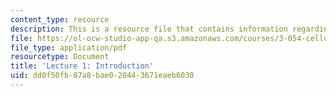 ```yaml
---
content_type: resource
description: This is a resource file that contains information regarding lecture 1.
file: https://ol-ocw-studio-app-qa.s3.amazonaws.com/courses/3-054-cellular-solids-structure-properties-and-applications-spring-2015/dd0f50fb87a8bae020443671eaeb6030_MIT3_054S15_L1_intro.pdf
file_type: application/pdf
resourcetype: Document
title: 'Lecture 1: Introduction'
uid: dd0f50fb-87a8-bae0-2044-3671eaeb6030
---
```


